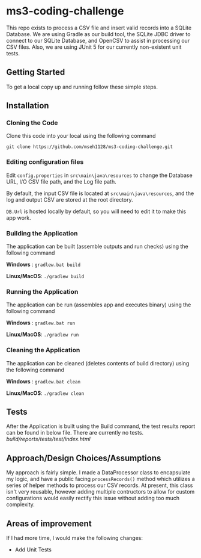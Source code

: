 <!--
*** Thanks for checking out the Best-README-Template. If you have a suggestion
*** that would make this better, please fork the repo and create a pull request
*** or simply open an issue with the tag "enhancement".
*** Thanks again! Now go create something AMAZING! :D
***
***
***
*** To avoid retyping too much info. Do a search and replace for the following:
*** github_username, repo_name, twitter_handle, email, project_title, project_description
-->


# ms3-coding-challenge
This repo exists to process a CSV file and insert valid records into a SQLite Database. We are using Gradle as our build tool, the SQLite JDBC driver to connect to our SQLite Database, and OpenCSV to assist in processing our CSV files. Also, we are using JUnit 5 for our currently non-existent unit tests.

<!-- GETTING STARTED -->
## Getting Started

To get a local copy up and running follow these simple steps.

## Installation
### Cloning the Code

Clone this code into your local using the following command

`git clone https://github.com/mseh1128/ms3-coding-challenge.git`

### Editing configuration files

Edit `config.properties` in `src\main\java\resources` to change the Database URL, I/O CSV file path, and the Log file path.

By default, the input CSV file is located at `src\main\java\resources`, and the log and output CSV are stored at the root directory.

`DB.Url` is hosted locally by default, so you will need to edit it to make this app work.

### Building the Application 

The application can be built (assemble outputs and run checks) using the following command 

**Windows** : `gradlew.bat build`

**Linux/MacOS**: `./gradlew build`

### Running the Application

The application can be run (assembles app and executes binary) using the following command 

**Windows** : `gradlew.bat run`

**Linux/MacOS**: `./gradlew run`

### Cleaning the Application

The application can be cleaned (deletes contents of build directory) using the following command

**Windows** : `gradlew.bat clean`

**Linux/MacOS**: `./gradlew clean`

## Tests

After the Application is built using the Build command, the test results report can be found in below file. There are currently no tests.
*build/reports/tests/test/index.html*

## Approach/Design Choices/Assumptions

My approach is fairly simple. I made a DataProcessor class to encapsulate my logic, and have a public facing `processRecords()` method which utilizes a series of helper methods to process our CSV records. At present, this class isn't very reusable, however adding multiple contructors to allow for custom configurations would easily rectify this issue without adding too much complexity.

## Areas of improvement
If I had more time, I would make the following changes:
* Add Unit Tests

